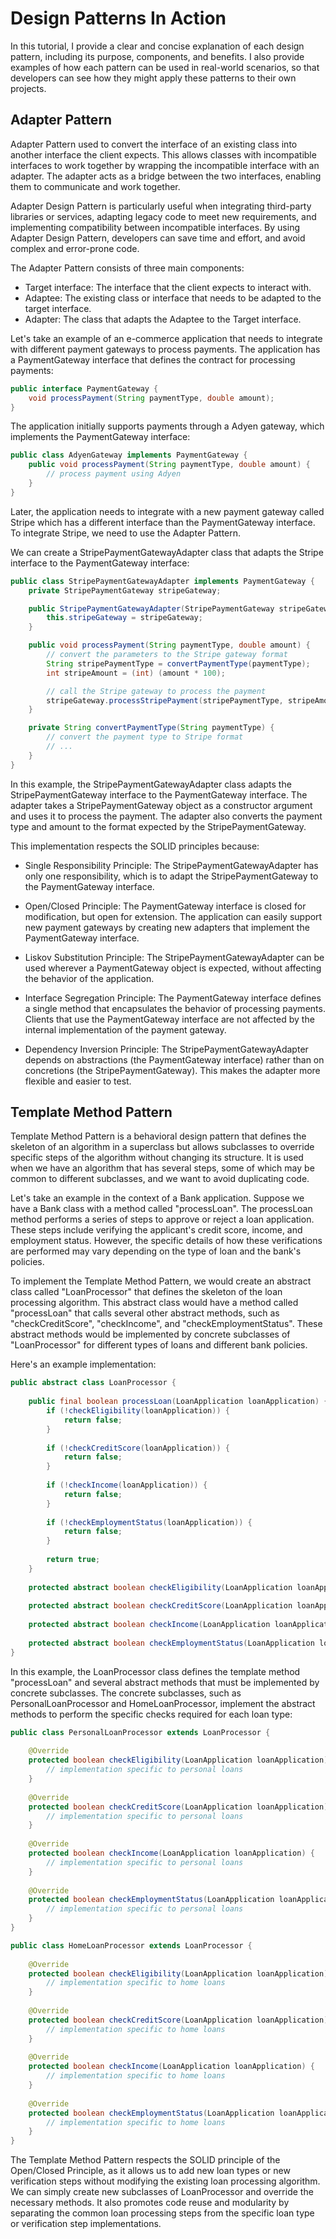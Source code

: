 # Design Patterns In Action

In this tutorial, I provide a clear and concise explanation of each design pattern, including its purpose, components, and benefits. I also provide examples of how each pattern can be used in real-world scenarios, so that developers can see how they might apply these patterns to their own projects.

## Adapter Pattern

Adapter Pattern used to convert the interface of an existing class into another interface the client expects. This allows classes with incompatible interfaces to work together by wrapping the incompatible interface with an adapter. The adapter acts as a bridge between the two interfaces, enabling them to communicate and work together.

Adapter Design Pattern is particularly useful when integrating third-party libraries or services, adapting legacy code to meet new requirements, and implementing compatibility between incompatible interfaces. By using Adapter Design Pattern, developers can save time and effort, and avoid complex and error-prone code.

The Adapter Pattern consists of three main components:

- Target interface: The interface that the client expects to interact with.
- Adaptee: The existing class or interface that needs to be adapted to the target interface.
- Adapter: The class that adapts the Adaptee to the Target interface.

Let's take an example of an e-commerce application that needs to integrate with different payment gateways to process payments. The application has a PaymentGateway interface that defines the contract for processing payments:

```java
public interface PaymentGateway {
    void processPayment(String paymentType, double amount);
}
```
The application initially supports payments through a Adyen gateway, which implements the PaymentGateway interface:

```java
public class AdyenGateway implements PaymentGateway {
    public void processPayment(String paymentType, double amount) {
        // process payment using Adyen 
    }
}
```
Later, the application needs to integrate with a new payment gateway called Stripe which has a different interface than the PaymentGateway interface. 
To integrate Stripe, we need to use the Adapter Pattern.

We can create a StripePaymentGatewayAdapter class that adapts the Stripe interface to the PaymentGateway interface:

```java
public class StripePaymentGatewayAdapter implements PaymentGateway {
    private StripePaymentGateway stripeGateway;

    public StripePaymentGatewayAdapter(StripePaymentGateway stripeGateway) {
        this.stripeGateway = stripeGateway;
    }

    public void processPayment(String paymentType, double amount) {
        // convert the parameters to the Stripe gateway format
        String stripePaymentType = convertPaymentType(paymentType);
        int stripeAmount = (int) (amount * 100);

        // call the Stripe gateway to process the payment
        stripeGateway.processStripePayment(stripePaymentType, stripeAmount);
    }

    private String convertPaymentType(String paymentType) {
        // convert the payment type to Stripe format
        // ...
    }
}
```
In this example, the StripePaymentGatewayAdapter class adapts the StripePaymentGateway interface to the PaymentGateway interface. The adapter takes a StripePaymentGateway object as a constructor argument and uses it to process the payment. The adapter also converts the payment type and amount to the format expected by the StripePaymentGateway.

This implementation respects the SOLID principles because:

- Single Responsibility Principle: The StripePaymentGatewayAdapter has only one responsibility, which is to adapt the StripePaymentGateway to the PaymentGateway interface.

- Open/Closed Principle: The PaymentGateway interface is closed for modification, but open for extension. The application can easily support new payment gateways by creating new adapters that implement the PaymentGateway interface.

- Liskov Substitution Principle: The StripePaymentGatewayAdapter can be used wherever a PaymentGateway object is expected, without affecting the behavior of the application.

- Interface Segregation Principle: The PaymentGateway interface defines a single method that encapsulates the behavior of processing payments. Clients that use the PaymentGateway interface are not affected by the internal implementation of the payment gateway.

- Dependency Inversion Principle: The StripePaymentGatewayAdapter depends on abstractions (the PaymentGateway interface) rather than on concretions (the StripePaymentGateway). This makes the adapter more flexible and easier to test.

## Template Method Pattern

Template Method Pattern is a behavioral design pattern that defines the skeleton of an algorithm in a superclass but allows subclasses to override specific steps of the algorithm without changing its structure. It is used when we have an algorithm that has several steps, some of which may be common to different subclasses, and we want to avoid duplicating code.

Let's take an example in the context of a Bank application. 
Suppose we have a Bank class with a method called "processLoan". The processLoan method performs a series of steps to approve or reject a loan application. These steps include verifying the applicant's credit score, income, and employment status. However, the specific details of how these verifications are performed may vary depending on the type of loan and the bank's policies.

To implement the Template Method Pattern, we would create an abstract class called "LoanProcessor" that defines the skeleton of the loan processing algorithm. This abstract class would have a method called "processLoan" that calls several other abstract methods, such as "checkCreditScore", "checkIncome", and "checkEmploymentStatus". These abstract methods would be implemented by concrete subclasses of "LoanProcessor" for different types of loans and different bank policies.

Here's an example implementation:

```java
public abstract class LoanProcessor {
    
    public final boolean processLoan(LoanApplication loanApplication) {
        if (!checkEligibility(loanApplication)) {
            return false;
        }
        
        if (!checkCreditScore(loanApplication)) {
            return false;
        }
        
        if (!checkIncome(loanApplication)) {
            return false;
        }
        
        if (!checkEmploymentStatus(loanApplication)) {
            return false;
        }
        
        return true;
    }
    
    protected abstract boolean checkEligibility(LoanApplication loanApplication);
    
    protected abstract boolean checkCreditScore(LoanApplication loanApplication);
    
    protected abstract boolean checkIncome(LoanApplication loanApplication);
    
    protected abstract boolean checkEmploymentStatus(LoanApplication loanApplication);
}
```
In this example, the LoanProcessor class defines the template method "processLoan" and several abstract methods that must be implemented by concrete subclasses. The concrete subclasses, such as PersonalLoanProcessor and HomeLoanProcessor, implement the abstract methods to perform the specific checks required for each loan type:

```java
public class PersonalLoanProcessor extends LoanProcessor {
    
    @Override
    protected boolean checkEligibility(LoanApplication loanApplication) {
        // implementation specific to personal loans
    }
    
    @Override
    protected boolean checkCreditScore(LoanApplication loanApplication) {
        // implementation specific to personal loans
    }
    
    @Override
    protected boolean checkIncome(LoanApplication loanApplication) {
        // implementation specific to personal loans
    }
    
    @Override
    protected boolean checkEmploymentStatus(LoanApplication loanApplication) {
        // implementation specific to personal loans
    }
}

public class HomeLoanProcessor extends LoanProcessor {
    
    @Override
    protected boolean checkEligibility(LoanApplication loanApplication) {
        // implementation specific to home loans
    }
    
    @Override
    protected boolean checkCreditScore(LoanApplication loanApplication) {
        // implementation specific to home loans
    }
    
    @Override
    protected boolean checkIncome(LoanApplication loanApplication) {
        // implementation specific to home loans
    }
    
    @Override
    protected boolean checkEmploymentStatus(LoanApplication loanApplication) {
        // implementation specific to home loans
    }
}
```

The Template Method Pattern respects the SOLID principle of the Open/Closed Principle, as it allows us to add new loan types or new verification steps without modifying the existing loan processing algorithm. We can simply create new subclasses of LoanProcessor and override the necessary methods. It also promotes code reuse and modularity by separating the common loan processing steps from the specific loan type or verification step implementations.
